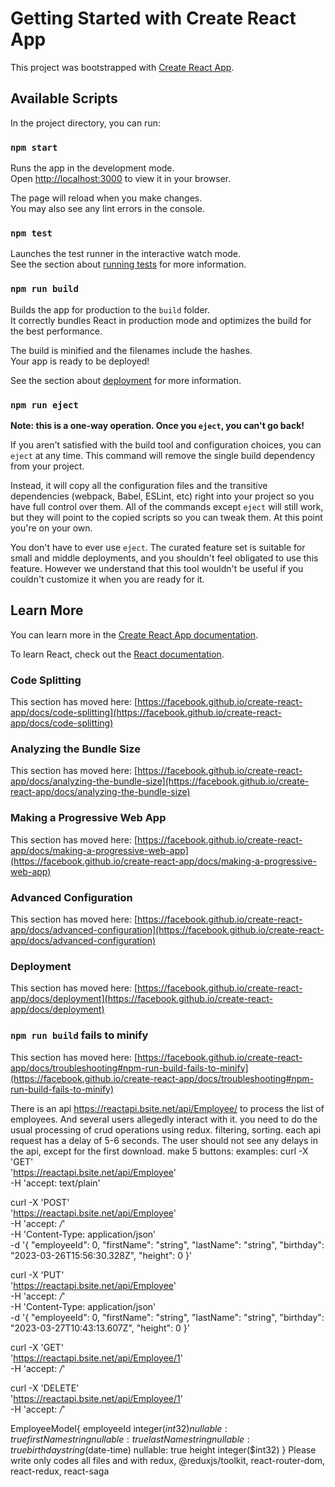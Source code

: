 # Getting Started with Create React App

This project was bootstrapped with [Create React App](https://github.com/facebook/create-react-app).

## Available Scripts

In the project directory, you can run:

### `npm start`

Runs the app in the development mode.\
Open [http://localhost:3000](http://localhost:3000) to view it in your browser.

The page will reload when you make changes.\
You may also see any lint errors in the console.

### `npm test`

Launches the test runner in the interactive watch mode.\
See the section about [running tests](https://facebook.github.io/create-react-app/docs/running-tests) for more information.

### `npm run build`

Builds the app for production to the `build` folder.\
It correctly bundles React in production mode and optimizes the build for the best performance.

The build is minified and the filenames include the hashes.\
Your app is ready to be deployed!

See the section about [deployment](https://facebook.github.io/create-react-app/docs/deployment) for more information.

### `npm run eject`

**Note: this is a one-way operation. Once you `eject`, you can't go back!**

If you aren't satisfied with the build tool and configuration choices, you can `eject` at any time. This command will remove the single build dependency from your project.

Instead, it will copy all the configuration files and the transitive dependencies (webpack, Babel, ESLint, etc) right into your project so you have full control over them. All of the commands except `eject` will still work, but they will point to the copied scripts so you can tweak them. At this point you're on your own.

You don't have to ever use `eject`. The curated feature set is suitable for small and middle deployments, and you shouldn't feel obligated to use this feature. However we understand that this tool wouldn't be useful if you couldn't customize it when you are ready for it.

## Learn More

You can learn more in the [Create React App documentation](https://facebook.github.io/create-react-app/docs/getting-started).

To learn React, check out the [React documentation](https://reactjs.org/).

### Code Splitting

This section has moved here: [https://facebook.github.io/create-react-app/docs/code-splitting](https://facebook.github.io/create-react-app/docs/code-splitting)

### Analyzing the Bundle Size

This section has moved here: [https://facebook.github.io/create-react-app/docs/analyzing-the-bundle-size](https://facebook.github.io/create-react-app/docs/analyzing-the-bundle-size)

### Making a Progressive Web App

This section has moved here: [https://facebook.github.io/create-react-app/docs/making-a-progressive-web-app](https://facebook.github.io/create-react-app/docs/making-a-progressive-web-app)

### Advanced Configuration

This section has moved here: [https://facebook.github.io/create-react-app/docs/advanced-configuration](https://facebook.github.io/create-react-app/docs/advanced-configuration)

### Deployment

This section has moved here: [https://facebook.github.io/create-react-app/docs/deployment](https://facebook.github.io/create-react-app/docs/deployment)

### `npm run build` fails to minify

This section has moved here: [https://facebook.github.io/create-react-app/docs/troubleshooting#npm-run-build-fails-to-minify](https://facebook.github.io/create-react-app/docs/troubleshooting#npm-run-build-fails-to-minify)

There is an api https://reactapi.bsite.net/api/Employee/ to process the list of employees. And several users allegedly interact with it.
you need to do the usual processing of crud operations using redux. filtering, sorting. each api request has a delay of 5-6 seconds.
The user should not see any delays in the api, except for the first download. 
make 5 buttons: 
examples:
curl -X 'GET' \
  'https://reactapi.bsite.net/api/Employee' \
  -H 'accept: text/plain'

curl -X 'POST' \
  'https://reactapi.bsite.net/api/Employee' \
  -H 'accept: */*' \
  -H 'Content-Type: application/json' \
  -d '{
  "employeeId": 0,
  "firstName": "string",
  "lastName": "string",
  "birthday": "2023-03-26T15:56:30.328Z",
  "height": 0
}'

curl -X 'PUT' \
  'https://reactapi.bsite.net/api/Employee' \
  -H 'accept: */*' \
  -H 'Content-Type: application/json' \
  -d '{
  "employeeId": 0,
  "firstName": "string",
  "lastName": "string",
  "birthday": "2023-03-27T10:43:13.607Z",
  "height": 0
}'

curl -X 'GET' \
  'https://reactapi.bsite.net/api/Employee/1' \
  -H 'accept: */*'

curl -X 'DELETE' \
  'https://reactapi.bsite.net/api/Employee/1' \
  -H 'accept: */*'

EmployeeModel{
employeeId	integer($int32)
nullable: true
firstName	string
nullable: true
lastName	string
nullable: true
birthday	string($date-time)
nullable: true
height	integer($int32)
}
Please write only codes all files and with redux, @reduxjs/toolkit, react-router-dom, react-redux, react-saga
